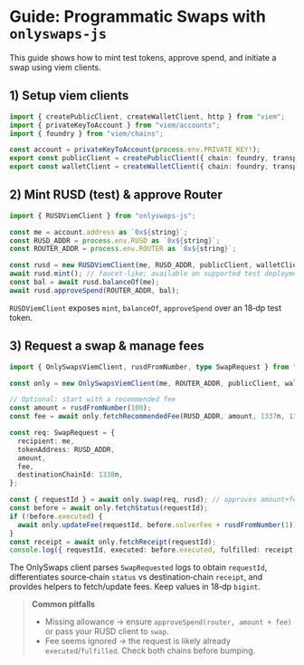 # Guide: Programmatic Swaps with `onlyswaps-js`

This guide shows how to mint test tokens, approve spend, and initiate a swap using viem clients.

## 1) Setup viem clients

```ts
import { createPublicClient, createWalletClient, http } from "viem";
import { privateKeyToAccount } from "viem/accounts";
import { foundry } from "viem/chains";

const account = privateKeyToAccount(process.env.PRIVATE_KEY!);
export const publicClient = createPublicClient({ chain: foundry, transport: http("http://localhost:31337") });
export const walletClient = createWalletClient({ chain: foundry, transport: http("http://localhost:31337"), account });
```

## 2) Mint RUSD (test) & approve Router

```ts
import { RUSDViemClient } from "onlyswaps-js";

const me = account.address as `0x${string}`;
const RUSD_ADDR = process.env.RUSD as `0x${string}`;
const ROUTER_ADDR = process.env.ROUTER as `0x${string}`;

const rusd = new RUSDViemClient(me, RUSD_ADDR, publicClient, walletClient);
await rusd.mint(); // faucet-like; available on supported test deployments
const bal = await rusd.balanceOf(me);
await rusd.approveSpend(ROUTER_ADDR, bal);
```

`RUSDViemClient` exposes `mint`, `balanceOf`, `approveSpend` over an 18‑dp test token. 

## 3) Request a swap & manage fees

```ts
import { OnlySwapsViemClient, rusdFromNumber, type SwapRequest } from "onlyswaps-js";

const only = new OnlySwapsViemClient(me, ROUTER_ADDR, publicClient, walletClient);

// Optional: start with a recommended fee
const amount = rusdFromNumber(100);
const fee = await only.fetchRecommendedFee(RUSD_ADDR, amount, 1337n, 1338n);

const req: SwapRequest = {
  recipient: me,
  tokenAddress: RUSD_ADDR,
  amount,
  fee,
  destinationChainId: 1338n,
};

const { requestId } = await only.swap(req, rusd); // approves amount+fee if needed
const before = await only.fetchStatus(requestId);
if (!before.executed) {
  await only.updateFee(requestId, before.solverFee + rusdFromNumber(1));
}
const receipt = await only.fetchReceipt(requestId);
console.log({ requestId, executed: before.executed, fulfilled: receipt.fulfilled });
```

The OnlySwaps client parses `SwapRequested` logs to obtain `requestId`, differentiates source‑chain `status` vs destination‑chain `receipt`, and provides helpers to fetch/update fees. Keep values in 18‑dp `bigint`.   

> **Common pitfalls**
>
> * Missing allowance → ensure `approveSpend(router, amount + fee)` or pass your RUSD client to `swap`.
> * Fee seems ignored → the request is likely already `executed`/`fulfilled`. Check both chains before bumping. 

